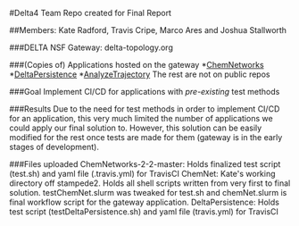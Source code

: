 #Delta4 Team Repo created for Final Report

##Members: Kate Radford, Travis Cripe, Marco Ares and Joshua Stallworth

###DELTA NSF Gateway: delta-topology.org

###(Copies of) Applications hosted on the gateway
*[ChemNetworks](https://gitlab.com/ChemNetworks-Dev/ChemNetworks-2-2)
*[DeltaPersistence](https://gitlab.com/thrust-2/thrust2/-/tree/master/software/deltapersistence)
*[AnalyzeTrajectory](https://gitlab.com/Example-landscapes/energy-landscape_nucleophilic-attack)
The rest are not on public repos

###Goal
Implement CI/CD for applications with *pre-existing* test methods

###Results
Due to the need for test methods in order to implement CI/CD for an application, this very much limited
the number of applications we could apply our final solution to. However, this solution can be easily modified for
the rest once tests are made for them (gateway is in the early stages of development).

###Files uploaded
ChemNetworks-2-2-master: Holds finalized test script (test.sh) and yaml file (.travis.yml) for TravisCI
ChemNet: Kate's working directory off stampede2. Holds all shell scripts written from very first to final solution.
         testChemNet.slurm was tweaked for test.sh and chemNet.slurm is final workflow script for the gateway application.
DeltaPersistence: Holds test script (testDeltaPersistence.sh) and yaml file (travis.yml) for TravisCI
